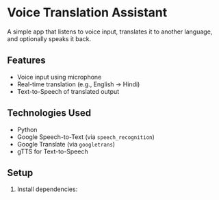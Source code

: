 # Voice Translation Assistant

A simple app that listens to voice input, translates it to another language, and optionally speaks it back.

## Features
- Voice input using microphone
- Real-time translation (e.g., English → Hindi)
- Text-to-Speech of translated output

## Technologies Used
- Python
- Google Speech-to-Text (via `speech_recognition`)
- Google Translate (via `googletrans`)
- gTTS for Text-to-Speech

## Setup

1. Install dependencies:
